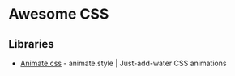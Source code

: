 # Awesome CSS

## Libraries
* [Animate.css](https://animate.style/) - animate.style | Just-add-water CSS animations



